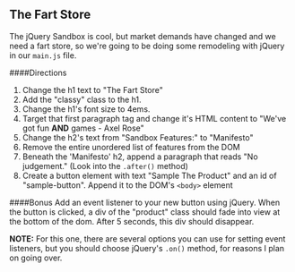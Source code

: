 ## The Fart Store

The jQuery Sandbox is cool, but market demands have changed and we need a fart store, so we're going to be doing some remodeling with jQuery in our `main.js` file.

####Directions
1. Change the h1 text to "The Fart Store"
1. Add the "classy" class to the h1.
1. Change the h1's font size to 4ems.
1. Target that first paragraph tag and change it's HTML content to "We've got fun <strong>AND</strong> games - Axel Rose"
1. Change the h2's text from "Sandbox Features:" to "Manifesto"
1. Remove the entire unordered list of features from the DOM
1. Beneath the 'Manifesto' h2, append a paragraph that reads "No judgement." (Look into the `.after()` method)
1. Create a button element with text "Sample The Product" and an id of "sample-button". Append it to the DOM's `<body>` element

####Bonus
Add an event listener to your new button using jQuery. When the button is clicked, a div of the "product" class should fade into view at the bottom of the dom. After 5 seconds, this div should disappear. 

__NOTE:__ For this one, there are several options you can use for setting event listeners, but you should choose jQuery's `.on()` method, for reasons I plan on going over.


